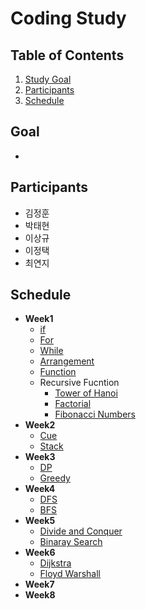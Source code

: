 # Coding Study

## Table of Contents
1. [Study Goal](#Goal)
2. [Participants](#Participants)
3. [Schedule](#Schedule)


## Goal
*

## Participants
* 김정훈
* 박태현
* 이상규 
* 이정택
* 최연지

## Schedule

* **Week1**
  * [if](https://www.acmicpc.net/problem/14681)
  * [For](https://www.acmicpc.net/problem/2739)
  * [While](https://www.acmicpc.net/problem/1110)
  * [Arrangement](https://www.acmicpc.net/problem/4344)
  * [Function](https://www.acmicpc.net/problem/1065)
  * Recursive Fucntion
    * [Tower of Hanoi](https://www.acmicpc.net/problem/11729)
    * [Factorial](https://www.acmicpc.net/problem/10872)
    * [Fibonacci Numbers](https://www.acmicpc.net/problem/10870)
* **Week2**
  * [Cue](https://www.acmicpc.net/problem/1966)
  * [Stack](https://www.acmicpc.net/problem/10799)
* **Week3**
  * [DP](https://www.acmicpc.net/problem/9095)
  * [Greedy](https://www.acmicpc.net/problem/11399)
* **Week4**
  * [DFS](https://www.acmicpc.net/problem/1260)
  * [BFS](https://www.acmicpc.net/problem/1260)
* **Week5**
  * [Divide and Conquer](https://www.acmicpc.net/problem/1992)
  * [Binaray Search](https://www.acmicpc.net/problem/3090)
* **Week6**
  * [Dijkstra](https://www.acmicpc.net/problem/6118)
  * [Floyd Warshall](https://www.acmicpc.net/problem/2458)
* **Week7**
* **Week8**

